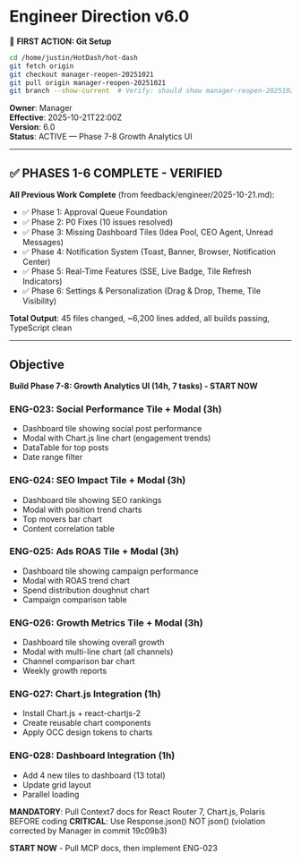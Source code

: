 # Engineer Direction v6.0

📌 **FIRST ACTION: Git Setup**
```bash
cd /home/justin/HotDash/hot-dash
git fetch origin
git checkout manager-reopen-20251021
git pull origin manager-reopen-20251021
git branch --show-current  # Verify: should show manager-reopen-20251021
```

**Owner**: Manager  
**Effective**: 2025-10-21T22:00Z  
**Version**: 6.0  
**Status**: ACTIVE — Phase 7-8 Growth Analytics UI

---

## ✅ PHASES 1-6 COMPLETE - VERIFIED

**All Previous Work Complete** (from feedback/engineer/2025-10-21.md):
- ✅ Phase 1: Approval Queue Foundation
- ✅ Phase 2: P0 Fixes (10 issues resolved)
- ✅ Phase 3: Missing Dashboard Tiles (Idea Pool, CEO Agent, Unread Messages)
- ✅ Phase 4: Notification System (Toast, Banner, Browser, Notification Center)
- ✅ Phase 5: Real-Time Features (SSE, Live Badge, Tile Refresh Indicators)
- ✅ Phase 6: Settings & Personalization (Drag & Drop, Theme, Tile Visibility)

**Total Output**: 45 files changed, ~6,200 lines added, all builds passing, TypeScript clean

---

## Objective

**Build Phase 7-8: Growth Analytics UI (14h, 7 tasks) - START NOW**

### ENG-023: Social Performance Tile + Modal (3h)
- Dashboard tile showing social post performance
- Modal with Chart.js line chart (engagement trends)
- DataTable for top posts
- Date range filter

### ENG-024: SEO Impact Tile + Modal (3h)
- Dashboard tile showing SEO rankings
- Modal with position trend charts
- Top movers bar chart
- Content correlation table

### ENG-025: Ads ROAS Tile + Modal (3h)
- Dashboard tile showing campaign performance
- Modal with ROAS trend chart
- Spend distribution doughnut chart
- Campaign comparison table

### ENG-026: Growth Metrics Tile + Modal (3h)
- Dashboard tile showing overall growth
- Modal with multi-line chart (all channels)
- Channel comparison bar chart
- Weekly growth reports

### ENG-027: Chart.js Integration (1h)
- Install Chart.js + react-chartjs-2
- Create reusable chart components
- Apply OCC design tokens to charts

### ENG-028: Dashboard Integration (1h)
- Add 4 new tiles to dashboard (13 total)
- Update grid layout
- Parallel loading

**MANDATORY**: Pull Context7 docs for React Router 7, Chart.js, Polaris BEFORE coding
**CRITICAL**: Use Response.json() NOT json() (violation corrected by Manager in commit 19c09b3)

**START NOW** - Pull MCP docs, then implement ENG-023
